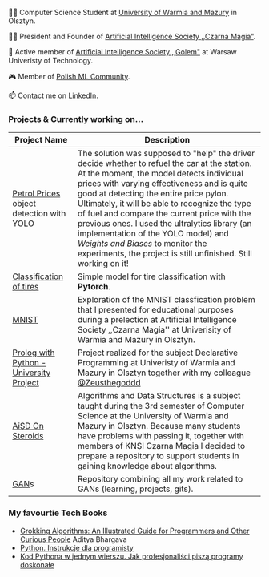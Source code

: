 👨‍🎓 Computer Science Student at [University of Warmia and Mazury](https://uwm.edu.pl/) in Olsztyn.

🧙‍♂️ President and Founder of [Artificial Intelligence Society ,,Czarna Magia"](https://www.facebook.com/people/Ko%C5%82o-Naukowe-Sztucznej-Inteligencji-Czarna-Magia/100093587573194/).

🌇 Active member of [Artificial Intelligence Society ,,Golem"](https://github.com/KNSI-Golem) at Warsaw Univeristy of Technology.

🎮 Member of [Polish ML Community](https://discord.gg/4p2WHuHQ).

📫 Contact me on [LinkedIn](https://www.linkedin.com/in/jan-kara%C5%9B-3b4025229/).

### Projects & Currently working on...

| Project Name                                                                                         | Description                                                                                                                                                                                                                                                                                                                                                                                                                                                                                                                          |
| ---------------------------------------------------------------------------------------------------- | ------------------------------------------------------------------------------------------------------------------------------------------------------------------------------------------------------------------------------------------------------------------------------------------------------------------------------------------------------------------------------------------------------------------------------------------------------------------------------------------------------------------------------------ |
| [Petrol Prices](https://github.com/KTFish/petrol-prices-object-detection) object detection with YOLO | The solution was supposed to "help" the driver decide whether to refuel the car at the station. At the moment, the model detects individual prices with varying effectiveness and is quite good at detecting the entire price pylon. Ultimately, it will be able to recognize the type of fuel and compare the current price with the previous ones. I used the ultralytics library (an implementation of the YOLO model) and _Weights and Biases_ to monitor the experiments, the project is still unfinished. Still working on it! |
| [Classification of tires](https://github.com/KTFish/tire-classification-pytorch/tree/main) | Simple model for tire classification with **Pytorch**. |
| [MNIST](https://github.com/KTFish/MNIST) | Exploration of the MNIST classfication problem that I presented for educational purposes during a prelection at Artificial Intelligence Society ,,Czarna Magia'' at Univerisity of Warmia and Mazury in Olsztyn. |
| [Prolog with Python - University Project](https://github.com/KTFish/Prolog-Project) | Project realized for the subject Declarative Programming at Univeristy of Warmia and Mazury in Olsztyn together with my colleague [@Zeusthegoddd](https://github.com/Zeusthegoddd) |
| [AiSD On Steroids](https://github.com/KTFish/AiSD-On-Steroids) | Algorithms and Data Structures is a subject taught during the 3rd semester of Computer Science at the University of Warmia and Mazury in Olsztyn. Because many students have problems with passing it, together with members of KNSI Czarna Magia I decided to prepare a repository to support students in gaining knowledge about algorithms.|
| [GAN](https://github.com/KTFish/GANs)s | Repository combining all my work related to GANs (learning, projects, gits). |

### My favourtie Tech Books

- [Grokking Algorithms: An Illustrated Guide for Programmers and Other Curious People](https://www.amazon.com/Grokking-Algorithms-illustrated-programmers-curious/dp/1617292230) Aditya Bhargava
- [Python. Instrukcje dla programisty](https://helion.pl/ksiazki/python-instrukcje-dla-programisty-wydanie-ii-eric-matthes,blkpy2.htm#format/e)
- [Kod Pythona w jednym wierszu. Jak profesjonaliści piszą programy doskonałe](https://helion.pl/ksiazki/kod-pythona-w-jednym-wierszu-jak-profesjonalisci-pisza-programy-doskonale-christian-mayer,kopywi.htm#format/d)

<!--
**KTFish/KTFish** is a ✨ _special_ ✨ repository because its `README.md` (this file) appears on your GitHub profile.

Here are some ideas to get you started:

- 🔭 I’m currently working on ...
- 🌱 I’m currently learning ...
- 👯 I’m looking to collaborate on ...
- 🤔 I’m looking for help with ...
- 💬 Ask me about ...
- 📫 How to reach me: ...
- 😄 Pronouns: ...
- ⚡ Fun fact: ...

-->
